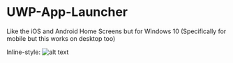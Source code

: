 # UWP-App-Launcher
Like the iOS and Android Home Screens but for Windows 10 (Specifically for mobile but this works on desktop too)

Inline-style: 
![alt text](https://github.com/colinkiama/UWP-App-Launcher/blob/master/appLauncherDemo.gif "Logo Title Text 1")

